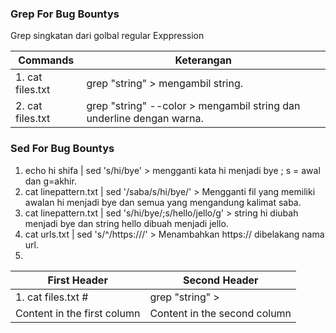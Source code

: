 ### Grep For Bug Bountys
Grep singkatan dari golbal regular Exppression

Commands | Keterangan
---------|-----------
1. cat files.txt | grep "string" >  mengambil string.
2. cat files.txt | grep "string" --color >  mengambil string dan underline dengan warna.


### Sed For Bug Bountys

1. echo hi shifa | sed 's/hi/bye' > mengganti kata hi menjadi bye ; s = awal dan g=akhir.
2. cat linepattern.txt | sed '/saba/s/hi/bye/' > Mengganti fil yang memiliki awalan hi menjadi bye dan semua yang mengandung kalimat saba. 
3. cat linepattern.txt | sed 's/hi/bye/;s/hello/jello/g' > string hi diubah menjadi bye dan string hello dibuah menjadi jello.
4. cat urls.txt | sed 's/^/https:\/\//' > Menambahkan https:// dibelakang nama url.
5. 
First Header | Second Header
------------ | -------------
1. cat files.txt #| grep "string" > | Content from cell 2
Content in the first column | Content in the second column
